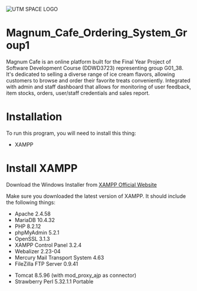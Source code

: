 ![UTM SPACE LOGO](https://backendstudypal.studypal.my/storage/courseLogo/1729653367.jpeg)
# Magnum_Cafe_Ordering_System_Group1

Magnum Cafe is an online platform built for the Final Year Project of Software Development Course (DDWD3723) representing group G01_38. It's dedicated to selling a diverse range of ice cream flavors, allowing customers to browse and order their favorite treats conveniently. Integrated with admin and staff dashboard that allows for monitoring of user feedback, item stocks, orders, user/staff credentials and sales report.

# Installation

To run this program, you will need to install this thing:

+ XAMPP

# Install XAMPP

Download the Windows Installer from [XAMPP Official Website](https://www.apachefriends.org/download.html)

Make sure you downloaded the latest version of XAMPP. It should include the following things:

+ Apache 2.4.58
+ MariaDB 10.4.32
+ PHP 8.2.12
+ phpMyAdmin 5.2.1
+ OpenSSL 3.1.3
+ XAMPP Control Panel 3.2.4
+ Webalizer 2.23-04
+ Mercury Mail Transport System 4.63
+ FileZilla FTP Server 0.9.41
* Tomcat 8.5.96 (with mod_proxy_ajp as connector)
* Strawberry Perl 5.32.1.1 Portable
